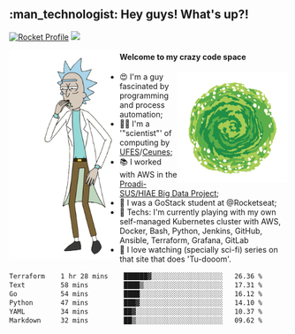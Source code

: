 
<h2> :man_technologist: Hey guys! What's up?!</h2>
                                                                         
[![Rocket Profile](https://img.shields.io/static/v1?label=Rocketseat&message=Profile&colorA=purple&color=black&logo=Rocket&logoColor=white)](https://app.rocketseat.com.br/me/elyabe)
<a href="https://www.linkedin.com/in/elyabe/"><img src="https://img.shields.io/badge/LinkedIn-informational?logo=linkedin"/></a>

<img align='left' src="https://raw.githubusercontent.com/Elyabe/Elyabe/master/images/rick-dancing.gif" width='200'>

                       
#### Welcome to my crazy code space 
<img align='right' src="https://raw.githubusercontent.com/Elyabe/elyabe/master/images/portal-3.gif" width='200'>

- :heart_eyes: I'm a guy fascinated by programming and process automation; 
- :office_worker: I'm a '"scientist"' of computing by [UFES](http://ufes.br)/[Ceunes](http://ceunes.ufes.br);
- :books: I worked with AWS in the [Proadi-SUS/HIAE Big Data Project](https://hospitais.proadi-sus.org.br/projetos/24/big-data);
- :rocket: I was a GoStack student at @Rocketseat;
- :green_heart: Techs: I'm currently playing with my own self-managed Kubernetes cluster with AWS, Docker, Bash, Python, Jenkins, GitHub, Ansible, Terraform, Grafana, GitLab
- :movie_camera: I love watching (specially sci-fi) series on that site that does 'Tu-dooom'.

<!--START_SECTION:waka-->

```text
Terraform    1 hr 28 mins    ██████▓░░░░░░░░░░░░░░░░░░   26.36 %
Text         58 mins         ████▒░░░░░░░░░░░░░░░░░░░░   17.31 %
Go           54 mins         ████░░░░░░░░░░░░░░░░░░░░░   16.12 %
Python       47 mins         ███▓░░░░░░░░░░░░░░░░░░░░░   14.10 %
YAML         34 mins         ██▓░░░░░░░░░░░░░░░░░░░░░░   10.37 %
Markdown     32 mins         ██▒░░░░░░░░░░░░░░░░░░░░░░   09.62 %
```

<!--END_SECTION:waka-->
